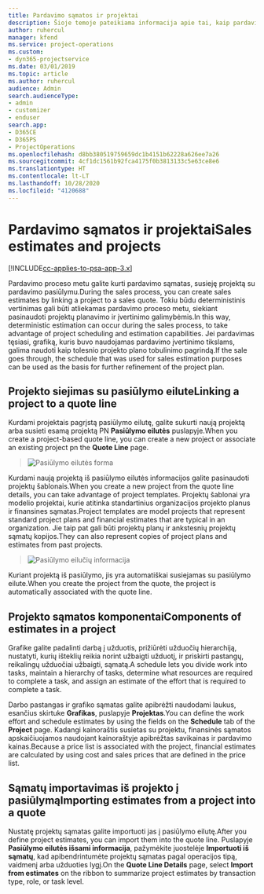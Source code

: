 ```yaml
---
title: Pardavimo sąmatos ir projektai
description: Šioje temoje pateikiama informacija apie tai, kaip pardavimo proceso metu pasinaudoti tvarkaraščio ir sąmatų privalumais.
author: ruhercul
manager: kfend
ms.service: project-operations
ms.custom:
- dyn365-projectservice
ms.date: 03/01/2019
ms.topic: article
ms.author: ruhercul
audience: Admin
search.audienceType:
- admin
- customizer
- enduser
search.app:
- D365CE
- D365PS
- ProjectOperations
ms.openlocfilehash: d8bb380519759659dc1b4151b62228a626ee7a26
ms.sourcegitcommit: 4cf1dc1561b92fca4175f0b3813133c5e63ce8e6
ms.translationtype: HT
ms.contentlocale: lt-LT
ms.lasthandoff: 10/28/2020
ms.locfileid: "4120688"
---
```

# <a name="sales-estimates-and-projects"></a><span data-ttu-id="3acad-103">Pardavimo sąmatos ir projektai</span><span class="sxs-lookup"><span data-stu-id="3acad-103">Sales estimates and projects</span></span>

[!INCLUDE[cc-applies-to-psa-app-3.x](../includes/cc-applies-to-psa-app-3x.md)]

<span data-ttu-id="3acad-104">Pardavimo proceso metu galite kurti pardavimo sąmatas, susieję projektą su pardavimo pasiūlymu.</span><span class="sxs-lookup"><span data-stu-id="3acad-104">During the sales process, you can create sales estimates by linking a project to a sales quote.</span></span> <span data-ttu-id="3acad-105">Tokiu būdu deterministinis vertinimas gali būti atliekamas pardavimo proceso metu, siekiant pasinaudoti projektų planavimo ir įvertinimo galimybėmis.</span><span class="sxs-lookup"><span data-stu-id="3acad-105">In this way, deterministic estimation can occur during the sales process, to take advantage of project scheduling and estimation capabilities.</span></span> <span data-ttu-id="3acad-106">Jei pardavimas tęsiasi, grafiką, kuris buvo naudojamas pardavimo įvertinimo tikslams, galima naudoti kaip tolesnio projekto plano tobulinimo pagrindą.</span><span class="sxs-lookup"><span data-stu-id="3acad-106">If the sale goes through, the schedule that was used for sales estimation purposes can be used as the basis for further refinement of the project plan.</span></span>

## <a name="linking-a-project-to-a-quote-line"></a><span data-ttu-id="3acad-107">Projekto siejimas su pasiūlymo eilute</span><span class="sxs-lookup"><span data-stu-id="3acad-107">Linking a project to a quote line</span></span>

<span data-ttu-id="3acad-108">Kurdami projektais pagrįstą pasiūlymo eilutę, galite sukurti naują projektą arba susieti esamą projektą PN **Pasiūlymo eilutės** puslapyje.</span><span class="sxs-lookup"><span data-stu-id="3acad-108">When you create a project-based quote line, you can create a new project or associate an existing project pn the **Quote Line** page.</span></span> 

> ![Pasiūlymo eilutės forma](media/project-8.png)
 
<span data-ttu-id="3acad-110">Kurdami naują projektą iš pasiūlymo eilutės informacijos galite pasinaudoti projektų šablonais.</span><span class="sxs-lookup"><span data-stu-id="3acad-110">When you create a new project from the quote line details, you can take advantage of project templates.</span></span> <span data-ttu-id="3acad-111">Projektų šablonai yra modelio projektai, kurie atitinka standartinius organizacijos projekto planus ir finansines sąmatas.</span><span class="sxs-lookup"><span data-stu-id="3acad-111">Project templates are model projects that represent standard project plans and financial estimates that are typical in an organization.</span></span> <span data-ttu-id="3acad-112">Jie taip pat gali būti projektų planų ir ankstesnių projektų sąmatų kopijos.</span><span class="sxs-lookup"><span data-stu-id="3acad-112">They can also represent copies of project plans and estimates from past projects.</span></span>

> ![Pasiūlymo eilučių informacija](media/project-9.png)
  
<span data-ttu-id="3acad-114">Kuriant projektą iš pasiūlymo, jis yra automatiškai susiejamas su pasiūlymo eilute.</span><span class="sxs-lookup"><span data-stu-id="3acad-114">When you create the project from the quote, the project is automatically associated with the quote line.</span></span>

## <a name="components-of-estimates-in-a-project"></a><span data-ttu-id="3acad-115">Projekto sąmatos komponentai</span><span class="sxs-lookup"><span data-stu-id="3acad-115">Components of estimates in a project</span></span>

<span data-ttu-id="3acad-116">Grafike galite padalinti darbą į užduotis, prižiūrėti užduočių hierarchiją, nustatyti, kurių išteklių reikia norint užbaigti užduotį, ir priskirti pastangų, reikalingų užduočiai užbaigti, sąmatą.</span><span class="sxs-lookup"><span data-stu-id="3acad-116">A schedule lets you divide work into tasks, maintain a hierarchy of tasks, determine what resources are required to complete a task, and assign an estimate of the effort that is required to complete a task.</span></span>

<span data-ttu-id="3acad-117">Darbo pastangas ir grafiko sąmatas galite apibrėžti naudodami laukus, esančius skirtuke **Grafikas**, puslapyje **Projektas**.</span><span class="sxs-lookup"><span data-stu-id="3acad-117">You can define the work effort and schedule estimates by using the fields on the **Schedule** tab of the **Project** page.</span></span> <span data-ttu-id="3acad-118">Kadangi kainoraštis susietas su projektu, finansinės sąmatos apskaičiuojamos naudojant kainoraštyje apibrėžtas savikainas ir pardavimo kainas.</span><span class="sxs-lookup"><span data-stu-id="3acad-118">Because a price list is associated with the project, financial estimates are calculated by using cost and sales prices that are defined in the price list.</span></span>

## <a name="importing-estimates-from-a-project-into-a-quote"></a><span data-ttu-id="3acad-119">Sąmatų importavimas iš projekto į pasiūlymą</span><span class="sxs-lookup"><span data-stu-id="3acad-119">Importing estimates from a project into a quote</span></span>

<span data-ttu-id="3acad-120">Nustatę projektų sąmatas galite importuoti jas į pasiūlymo eilutę.</span><span class="sxs-lookup"><span data-stu-id="3acad-120">After you define project estimates, you can import them into the quote line.</span></span> <span data-ttu-id="3acad-121">Puslapyje **Pasiūlymo eilutės išsami informacija**, pažymėkite juostelėje **Importuoti iš sąmatų**, kad apibendrintumėte projektų sąmatas pagal operacijos tipą, vaidmenį arba užduoties lygį.</span><span class="sxs-lookup"><span data-stu-id="3acad-121">On the **Quote Line Details** page, select **Import from estimates** on the ribbon to summarize project estimates by transaction type, role, or task level.</span></span>
